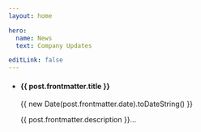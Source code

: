 ```yaml
---
layout: home

hero:
  name: News
  text: Company Updates

editLink: false
---
```


<script setup>
import { withBase } from 'vitepress'
import { data as posts } from '/data/news.data'
import getSorted from '/.vitepress/theme/utils/getSorted';
const sortedPosts = getSorted( posts );
</script>

<section class="blog-posts">
  <ul class="post-list">
    <li class="post-item" v-for="post of sortedPosts">
      <h4 class="post-title"><a :href="withBase(post.url)">{{ post.frontmatter.title }}</a></h4>
      <p class="post-meta">
        <span class="post-date">{{ new Date(post.frontmatter.date).toDateString() }}</span>
      </p>
      <p>{{ post.frontmatter.description }}...</p>
    </li>
  </ul>
</section>
